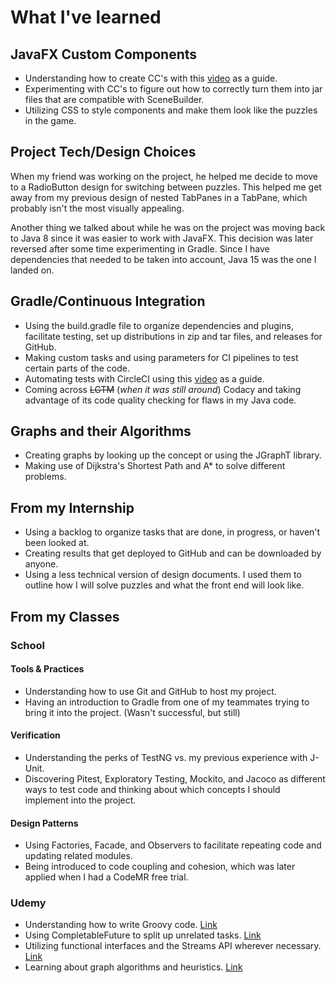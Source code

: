 # What I've learned
## JavaFX Custom Components
- Understanding how to create CC's with this [video](https://www.youtube.com/watch?v=1yuaJQJ1FXg) as a guide.
- Experimenting with CC's to figure out how to correctly turn them into jar files that are compatible with SceneBuilder.
- Utilizing CSS to style components and make them look like the puzzles in the game.
## Project Tech/Design Choices
When my friend was working on the project, he helped me decide to move to a RadioButton design for switching between puzzles. This helped me get away from my previous design of nested TabPanes in a TabPane, which probably isn't the most visually appealing.

Another thing we talked about while he was on the project was moving back to Java 8 since it was easier to work with JavaFX. This decision was later reversed after some time experimenting in Gradle. Since I have dependencies that needed to be taken into account, Java 15 was the one I landed on.
## Gradle/Continuous Integration
- Using the build.gradle file to organize dependencies and plugins, facilitate testing, set up distributions in zip and tar files, and releases for GitHub.
- Making custom tasks and using parameters for CI pipelines to test certain parts of the code.
- Automating tests with CircleCI using this [video](https://www.youtube.com/watch?v=9PgZCJNzY9M) as a guide.
- Coming across ~~LGTM~~ (_when it was still around_) Codacy and taking advantage of its code quality checking for flaws in my Java code.
## Graphs and their Algorithms
- Creating graphs by looking up the concept or using the JGraphT library.
- Making use of Dijkstra's Shortest Path and A* to solve different problems.
## From my Internship
- Using a backlog to organize tasks that are done, in progress, or haven't been looked at.
- Creating results that get deployed to GitHub and can be downloaded by anyone.
- Using a less technical version of design documents. I used them to outline how I will solve puzzles and what the front end will look like.
## From my Classes
### School
#### Tools & Practices
- Understanding how to use Git and GitHub to host my project.
- Having an introduction to Gradle from one of my teammates trying to bring it into the project. (Wasn't successful, but still)
#### Verification
- Understanding the perks of TestNG vs. my previous experience with J-Unit.
- Discovering Pitest, Exploratory Testing, Mockito, and Jacoco as different ways to test code and thinking about which concepts I should implement into the project.
#### Design Patterns
- Using Factories, Facade, and Observers to facilitate repeating code and updating related modules.
- Being introduced to code coupling and cohesion, which was later applied when I had a CodeMR free trial.
### Udemy
- Understanding how to write Groovy code. [Link](https://www.udemy.com/course/gradle-for-java-developers/)
- Using CompletableFuture to split up unrelated tasks. [Link](https://www.udemy.com/course/parallel-and-asynchronous-programming-in-modern-java/)
- Utilizing functional interfaces and the Streams API wherever necessary. [Link](https://www.udemy.com/course/functional-programming-and-reactive-programming-in-java/)
- Learning about graph algorithms and heuristics. [Link](https://www.udemy.com/course/artificial-intelligence-games-in-java/learn/lecture/5958944?start=0#overview)
